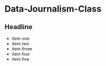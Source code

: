 Data-Journalism-Class
=====================


## Headline

- item one
- item two
- item three
- item four
- item five
